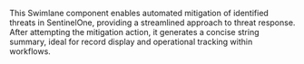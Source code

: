 This Swimlane component enables automated mitigation of identified threats in SentinelOne, providing a streamlined approach to threat response. After attempting the mitigation action, it generates a concise string summary, ideal for record display and operational tracking within workflows.